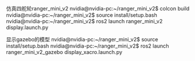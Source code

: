 
仿真四舵轮ranger_mini_v2
nvidia@nvidia-pc:~/ranger_mini_v2$ colcon build
nvidia@nvidia-pc:~/ranger_mini_v2$ source install/setup.bash
nvidia@nvidia-pc:~/ranger_mini_v2$ ros2 launch ranger_mini_v2 display.launch.py

显示gazebo的模型
nvidia@nvidia-pc:~/ranger_mini_v2$ source install/setup.bash
nvidia@nvidia-pc:~/ranger_mini_v2$ ros2 launch ranger_mini_v2_gazebo display_xacro.launch.py

